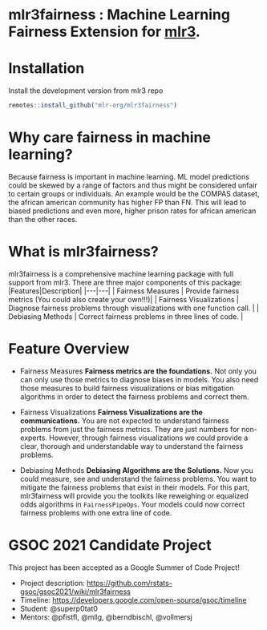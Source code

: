 # mlr3fairness : Machine Learning Fairness Extension for [mlr3](https://github.com/mlr-org/mlr3).

# Installation

Install the development version from mlr3 repo
```r
remotes::install_github("mlr-org/mlr3fairness")
```

# Why care fairness in machine learning?

Because fairness is important in machine learning. ML model predictions could be skewed by a range of factors and thus might be considered unfair to certain groups or individuals. An example would be the COMPAS dataset, the african american community has higher FP than FN. This will lead to biased predictions and even more, higher prison rates for african american than the other races.


# What is mlr3fairness?

mlr3fairness is a comprehensive machine learning package with full support from mlr3. There are three major components of this package:
|Features|Description|
|---|---|
| Fairness Measures  |  Provide fairness metrics (You could also create your own!!!)|
|   Fairness Visualizations |  Diagnose fairness problems through visualizations with one function call. |
|   Debiasing Methods |  Correct fairness problems in three lines of code. |

# Feature Overview

* Fairness Measures
**Fairness metrics are the foundations.**
Not only you can only use those metrics to diagnose biases in models. You also need those measures to build fairness visualizations or bias mitigation algorithms in order to detect the fairness problems and correct them.

* Fairness Visualizations
**Fairness Visualizations are the communications.**
You are not expected to understand fairness problems from just the fairness metrics. They are just numbers for non-experts. However, through fairness visualizations we could provide a clear, thorough and understandable way to understand the fairness problems.

* Debiasing Methods
**Debiasing Algorithms are the Solutions.**
Now you could measure, see and understand the fairness problems. You want to mitigate the fairness problems that exist in their models. For this part, mlr3fairness will provide you the toolkits like reweighing or equalized odds algorithms in `FairnessPipeOps`. Your models could now correct fairness problems with one extra line of code.


# GSOC 2021 Candidate Project

This project has been accepted as a Google Summer of Code Project!

* Project description: https://github.com/rstats-gsoc/gsoc2021/wiki/mlr3fairness
* Timeline: https://developers.google.com/open-source/gsoc/timeline
* Student: @superp0tat0
* Mentors: @pfistfl, @mllg, @berndbischl, @vollmersj

